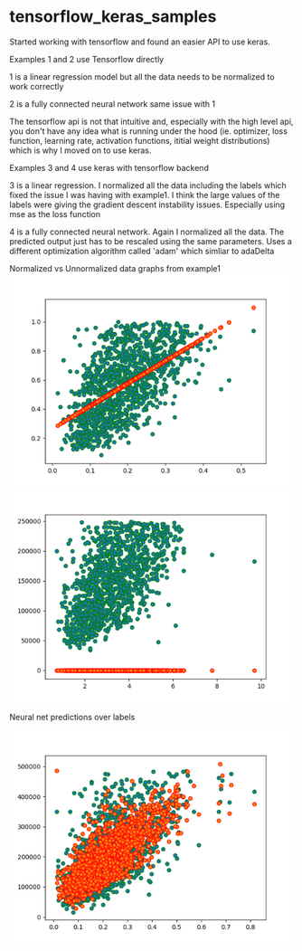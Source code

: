 # tensorflow_keras_samples
Started working with tensorflow and found an easier API to use keras.

Examples 1 and 2 use Tensorflow directly

1 is a linear regression model but all the data needs to be normalized to work correctly

2 is a fully connected neural network same issue with 1

The tensorflow api is not that intuitive and, especially with the high level api, you don't have any idea what is running under the hood (ie. optimizer, loss function, learning rate, activation functions, ititial weight distributions) which is why I moved on to use keras.

Examples 3 and 4 use keras with tensorflow backend

3 is a linear regression.
I normalized all the data including the labels which fixed the issue I was having with example1.
I think the large values of the labels were giving the gradient descent instability issues. Especially using mse as the loss function

4 is a fully connected neural network.
Again I normalized all the data. The predicted output just has to be rescaled using the same parameters.
Uses a different optimization algorithm called 'adam' which simliar to adaDelta

Normalized vs Unnormalized data graphs from example1
![Image](normalized.png)
![Image](unnormalized.png)

Neural net predictions over labels

![Image](nn_predictions.png)
